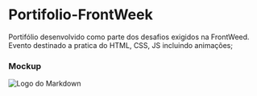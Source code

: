# Portifolio-FrontWeek
Portifólio desenvolvido como parte dos desafios exigidos na FrontWeed. Evento destinado a pratica do HTML, CSS, JS incluindo animações;

### Mockup
![Logo do Markdown](/img/toReadme/portifólio.png)

